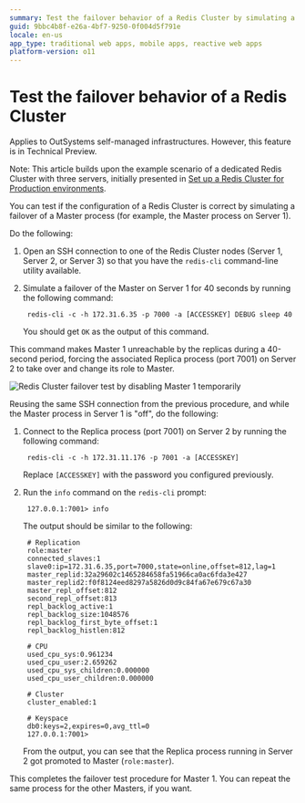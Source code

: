 ```yaml
---
summary: Test the failover behavior of a Redis Cluster by simulating a Master process failover and verifying the Replica process promotion to Master. This feature is in Technical Preview.
guid: 9bbc4b8f-e26a-4bf7-9250-0f004d5f791e
locale: en-us
app_type: traditional web apps, mobile apps, reactive web apps
platform-version: o11
---
```


# Test the failover behavior of a Redis Cluster

<div class="info" markdown="1">

Applies to OutSystems self-managed infrastructures. However, this feature is in Technical Preview.

</div>

<div class="info" markdown="1">

Note: This article builds upon the example scenario of a dedicated Redis Cluster with three servers, initially presented in [Set up a Redis Cluster for Production environments](setup-prod.md).

</div>

You can test if the configuration of a Redis Cluster is correct by simulating a failover of a Master process (for example, the Master process on Server 1).

Do the following:

1. Open an SSH connection to one of the Redis Cluster nodes (Server 1, Server 2, or Server 3) so that you have the `redis-cli` command-line utility available.

1. Simulate a failover of the Master on Server 1 for 40 seconds by running the following command:

        redis-cli -c -h 172.31.6.35 -p 7000 -a [ACCESSKEY] DEBUG sleep 40

    You should get `OK` as the output of this command.

This command makes Master 1 unreachable by the replicas during a 40-second period, forcing the associated Replica process (port 7001) on Server 2 to take over and change its role to Master.

![Redis Cluster failover test by disabling Master 1 temporarily](images/redis-arch-3-node-failover-test-diag.png)

Reusing the same SSH connection from the previous procedure, and while the Master process in Server 1 is "off", do the following:

1. Connect to the Replica process (port 7001) on Server 2 by running the following command:

        redis-cli -c -h 172.31.11.176 -p 7001 -a [ACCESSKEY]

    Replace `[ACCESSKEY]` with the password you configured previously.

1. Run the `info` command on the `redis-cli` prompt:

        127.0.0.1:7001> info

    The output should be similar to the following:

        # Replication
        role:master
        connected_slaves:1
        slave0:ip=172.31.6.35,port=7000,state=online,offset=812,lag=1
        master_replid:32a29602c1465284658fa51966ca0ac6fda3e427
        master_replid2:f0f8124eed8297a5826d0d9c84fa67e679c67a30
        master_repl_offset:812
        second_repl_offset:813
        repl_backlog_active:1
        repl_backlog_size:1048576
        repl_backlog_first_byte_offset:1
        repl_backlog_histlen:812

        # CPU
        used_cpu_sys:0.961234
        used_cpu_user:2.659262
        used_cpu_sys_children:0.000000
        used_cpu_user_children:0.000000

        # Cluster
        cluster_enabled:1

        # Keyspace
        db0:keys=2,expires=0,avg_ttl=0
        127.0.0.1:7001>

    From the output, you can see that the Replica process running in Server 2 got promoted to Master (`role:master`).

This completes the failover test procedure for Master 1. You can repeat the same process for the other Masters, if you want.
